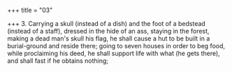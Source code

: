 +++
title = "03"

+++
3. Carrying a skull (instead of a dish) and the foot of a bedstead (instead of a staff), dressed in the hide of an ass, staying in the forest, making a dead man's skull his flag, he shall cause a hut to be built in a burial-ground and reside there; going to seven houses in order to beg food, while proclaiming his deed, he shall support life with what (he gets there), and shall fast if he obtains nothing;
